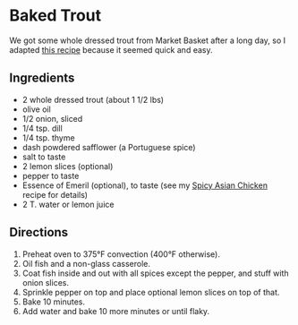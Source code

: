 [quick]: ../indices/quick.html

# Baked Trout

We got some whole dressed trout from Market Basket after a long day, so I adapted [this recipe](http://allrecipes.com/recipe/236814/baked-fresh-rainbow-trout/) because it seemed quick and easy.

## Ingredients

* 2 whole dressed trout (about 1 1/2 lbs)
* olive oil
* 1/2 onion, sliced
* 1/4 tsp. dill
* 1/4 tsp. thyme
* dash powdered safflower (a Portuguese spice)
* salt to taste
* 2 lemon slices (optional)
* pepper to taste
* Essence of Emeril (optional), to taste (see my [Spicy Asian Chicken](../poultry/asianChicken.md) recipe for details)
* 2 T. water or lemon juice

## Directions

1. Preheat oven to 375°F convection (400°F otherwise).
2. Oil fish and a non-glass casserole.
3. Coat fish inside and out with all spices except the pepper, and stuff with onion slices.
4. Sprinkle pepper on top and place optional lemon slices on top of that.
5. Bake 10 minutes.
6. Add water and bake 10 more minutes or until flaky.

